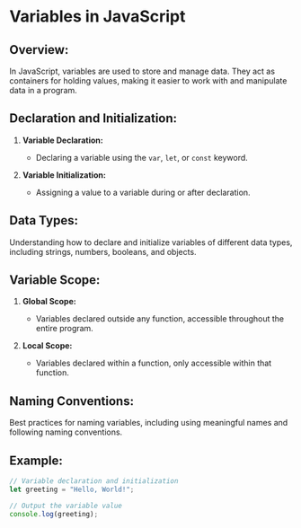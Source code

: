 # Variables in JavaScript

## Overview:

In JavaScript, variables are used to store and manage data. They act as containers for holding values, making it easier to work with and manipulate data in a program.

## Declaration and Initialization:

1. **Variable Declaration:**

   - Declaring a variable using the `var`, `let`, or `const` keyword.

2. **Variable Initialization:**
   - Assigning a value to a variable during or after declaration.

## Data Types:

Understanding how to declare and initialize variables of different data types, including strings, numbers, booleans, and objects.

## Variable Scope:

1. **Global Scope:**

   - Variables declared outside any function, accessible throughout the entire program.

2. **Local Scope:**
   - Variables declared within a function, only accessible within that function.

## Naming Conventions:

Best practices for naming variables, including using meaningful names and following naming conventions.

## Example:

```javascript
// Variable declaration and initialization
let greeting = "Hello, World!";

// Output the variable value
console.log(greeting);
```

